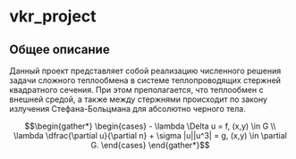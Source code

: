 # vkr_project

## Общее описание

Данный проект представляет собой реализацию численного решения задачи сложного теплообмена в системе теплопроводящих стержней квадратного сечения. При этом преполагается, что теплообмен с внешней средой, а также между стержнями происходит по закону излучения Стефана-Больцмана для абсолютно черного тела.
```math
\begin{gather*}
\begin{cases}
	- \lambda \Delta u = f, (x,y) \in G \\
	\lambda \dfrac{\partial u}{\partial n} + \sigma |u||u^3| = g, (x,y) \in \partial G.
\end{cases}
\end{gather*}
```
